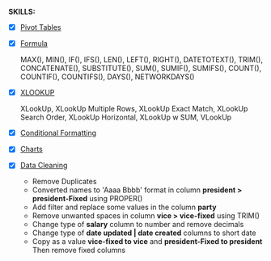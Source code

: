 

**SKILLS:** 

- [x] [Pivot Tables](https://github.com/hashinil/excel_data_analitics/blob/main/Pivot.csv)
   
- [x] [Formula](https://github.com/hashinil/excel_data_analitics/blob/main/Formula.xlsx)
   
   MAX(), MIN(), IF(), IFS(), LEN(), LEFT(), RIGHT(), DATETOTEXT(), TRIM(), CONCATENATE(), SUBSTITUTE(), SUM(), SUMIF(), SUMIFS(), COUNT(), COUNTIF(), COUNTIFS(), DAYS(), NETWORKDAYS()
     
- [x] [XLOOKUP](https://github.com/hashinil/excel_data_analitics/blob/main/Xlookup.xlsx)

   XLookUp, XLookUp Multiple Rows, XLookUp Exact Match, XLookUp Search Order, XLookUp Horizontal, XLookUp w SUM, VLookUp

- [x] [Conditional Formatting](https://github.com/hashinil/excel_data_analitics/blob/main/Conditional%20Formatting.xlsx)

- [x] [Charts](https://github.com/hashinil/excel_data_analitics/blob/main/Charts.xlsx)

- [x] [Data Cleaning](https://www.kaggle.com/code/sadiqshah/bike-store-sales-in-europe/input)
   - Remove Duplicates
   - Converted names to 'Aaaa Bbbb' format in column **president > president-Fixed**  using PROPER()
   - Add filter and replace some values in the column **party**
   - Remove unwanted spaces in column **vice > vice-fixed** using TRIM()
   - Change type of **salary** column to number and remove decimals
   - Change type of **date updated | date created** columns to short date
   - Copy as a value **vice-fixed to vice** and **president-Fixed to president** Then remove fixed columns


